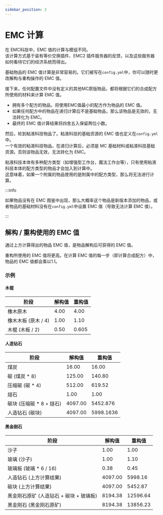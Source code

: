 ```yaml
---
sidebar_position: 3
---
```


# EMC 计算

在 EMC科技中，EMC 值的计算与模组不同。  
该计算方式基于装有等价交换插件、EMC2 插件服务器的反馈，以及这些服务器如何看待它们的经济系统而得出。

基础物品的 EMC 值计算是非常容易的。它们被写在`config.yml`中，你可以随时更改解构与重构操作的 EMC 值。

接下来，任何配置文件中没有定义的其他MC原版物品，都将根据它们的合成配方所使用的材料来计算 EMC 值。

- 拥有多个配方的物品，将使用EMC值最小的配方作为物品的 EMC 值。
- 如果任何配方中的物品在递归计算后不是基础物品，那么该物品是无效的，无法转化为 EMC。
- 最终的 EMC 值计算结果将四舍五入保留两位小数。

然后，轮到粘液科技物品了。粘液科技的基础资源的 EMC 值也定义在`config.yml`中。  
一个有效的粘液科技物品，在递归计算后，必须是 MC 基础材料或粘液科技基础资源。否则该物品无效，无法转化为 EMC。

粘液科技本体有多种配方类型（如增强型工作台，魔法工作台等），只有使用粘液科技本体的配方类型的物品才会加入到计算中。  
这意味着，如果一个附属的物品使用的是附属中的配方类型，那么将无法进行计算。

:::info

如果物品没有在 EMC 图鉴中出现，那么大概率这个物品是新版本添加的物品，或者物品的基础材料没有在`config.yml`中设置 EMC 值（导致无法计算 EMC 值）。

:::

## 解构 / 重构使用的 EMC 值

通过上方计算得出的物品 EMC 值，是物品解构后可获得的 EMC 值。

重构所使用的 EMC 值将更高。在计算 EMC 值的每一步（即计算合成配方）中，物品的 EMC 值都会乘以1.1。

### 示例

#### 木棍

| 阶段 | 解构值 | 重构值 |
| --- | ----- | ----- |
| 橡木原木 | 4.00 | 4.00 |
| 橡木木板 (原木 / 4) | 1.00 | 1.10 |
| 木棍 (木板 / 2) | 0.50 | 0.605 |

#### 人造钻石

| 阶段 | 解构值 | 重构值 |
| --- | ----- | ----- |
| 煤炭 | 16.00 | 16.00 |
| 碳 (煤炭 * 8) | 125.00 | 140.80 |
| 压缩碳 (碳 * 4) | 512.00 | 619.52 |
| 燧石 | 1.00 | 1.00 |
| 碳块 (压缩碳 * 8 + 燧石) | 4097.00 | 5452.876 |
| 人造钻石 (碳块) | 4097.00 | 5998.1636 |

#### 黑金刚石

| 阶段 | 解构值 | 重构值 |
| --- | ----- | ----- |
| 沙子 | 1.00 | 1.00 |
| 玻璃 (沙子) | 1.00 | 1.10 |
| 玻璃板 (玻璃 * 6 / 16) | 0.38 | 0.45 |
| 人造钻石 (上方计算结果) | 4097.00 | 5998.16 |
| 碳块 (上方计算结果) | 4097.00 | 5452.87 |
| 黑金刚石原矿 (人造钻石 + 碳块 + 玻璃板) | 8194.38 | 12596.64 |
| 黑金刚石 (黑金刚石原矿) | 8194.38 | 13856.23 |
